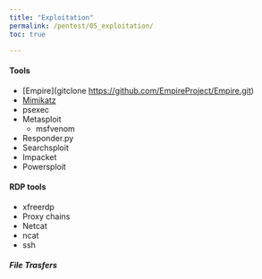 ```yaml
---
title: "Exploitation"
permalink: /pentest/05_exploitation/
toc: true

---
```

#### Tools
- [Empire](gitclone https://github.com/EmpireProject/Empire.git)
- [Mimikatz](https://github.com/gentilkiwi/mimikatz)
- psexec
- Metasploit
  - msfvenom
- Responder.py
- Searchsploit
- Impacket
- Powersploit



#### RDP tools
- xfreerdp
- Proxy chains
- Netcat
- ncat
- ssh



##### File Trasfers

